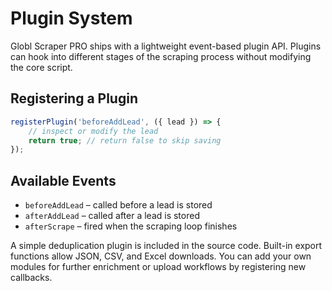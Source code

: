 # Plugin System

Globl Scraper PRO ships with a lightweight event-based plugin API. Plugins can
hook into different stages of the scraping process without modifying the core
script.

## Registering a Plugin

```javascript
registerPlugin('beforeAddLead', ({ lead }) => {
    // inspect or modify the lead
    return true; // return false to skip saving
});
```

## Available Events

- `beforeAddLead` – called before a lead is stored
- `afterAddLead` – called after a lead is stored
- `afterScrape` – fired when the scraping loop finishes

 A simple deduplication plugin is included in the source code. Built-in export
 functions allow JSON, CSV, and Excel downloads. You can add your own modules
 for further enrichment or upload workflows by registering new callbacks.
